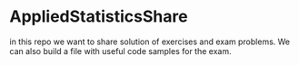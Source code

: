 # AppliedStatisticsShare
in this repo we want to share solution of exercises and exam problems. We can also build a file with useful code samples for the exam.
